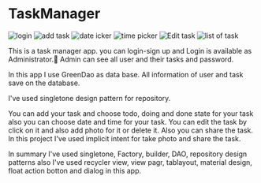# TaskManager
![login](https://user-images.githubusercontent.com/54942448/74101814-02d36a80-4b53-11ea-9b9e-3c6fa6d31076.PNG) 
![add task](https://user-images.githubusercontent.com/54942448/74101937-0e736100-4b54-11ea-9189-162c126219ba.PNG) 
![date  icker](https://user-images.githubusercontent.com/54942448/74101944-1e8b4080-4b54-11ea-8df9-c928c5df1676.PNG) 
![time picker](https://user-images.githubusercontent.com/54942448/74101951-2a770280-4b54-11ea-84ae-0d21185a632f.PNG) 
![Edit task](https://user-images.githubusercontent.com/54942448/74101968-50040c00-4b54-11ea-88c3-24880fc5f1cd.PNG) 
![list of task](https://user-images.githubusercontent.com/54942448/74101972-614d1880-4b54-11ea-8d9a-ff4a59996430.PNG)

This is a task manager app. you can login-sign up and Login is available as Administrator. َAdmin can see all user and their tasks and password.

In this app I use GreenDao as data base. All information of user and task save on the database. 

I've used singletone design pattern for repository.

You can add your task and choose todo, doing and done state for your task also you can choose date and time for your task.
You can edit the task by click on it and also add photo for it or delete it. Also you can share the task. In this project I've used implicit intent for take photo and share the task.

In summary I've used singletone, Factory, builder, DAO, repository design patterns also I've used recycler view, view pagr, tablayout, material design, float action botton and dialog in this app.
